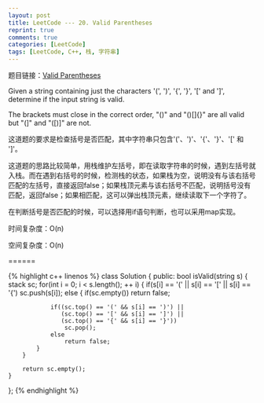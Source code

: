 ```yaml
---
layout: post
title: LeetCode --- 20. Valid Parentheses
reprint: true
comments: true
categories: [LeetCode]
tags: [LeetCode, C++, 栈, 字符串]
---
```



题目链接：[Valid Parentheses](https://oj.leetcode.com/problems/valid-parentheses/ ) 

Given a string containing just the characters '(', ')', '{', '}', '[' and ']', determine if the input string is valid. 

The brackets must close in the correct order, "()" and "()[]{}" are all valid but "(]" and "([)]" are not. 

这道题的要求是检查括号是否匹配，其中字符串只包含'('、')'、'{'、'}'、'[' 和 ']'。

这道题的思路比较简单，用栈维护左括号，即在读取字符串的时候，遇到左括号就入栈。而在遇到右括号的时候，检测栈的状态，如果栈为空，说明没有与该右括号匹配的左括号，直接返回false；如果栈顶元素与该右括号不匹配，说明括号没有匹配，返回false；如果相匹配，这可以弹出栈顶元素，继续读取下一个字符了。

在判断括号是否匹配的时候，可以选择用if语句判断，也可以采用map实现。

时间复杂度：O(n)

空间复杂度：O(n)

======

{% highlight c++ linenos %}
class Solution 
{
public:
    bool isValid(string s) 
    {
        stack<char> sc;
        for(int i = 0; i < s.length(); ++ i)
        {
            if(s[i] == '(' || s[i] == '[' || s[i] == '{')
                sc.push(s[i]);
            else
            {
                if(sc.empty())
                    return false;
                
                if((sc.top() == '(' && s[i] == ')') ||
                   (sc.top() == '[' && s[i] == ']') ||
                   (sc.top() == '{' && s[i] == '}'))
                    sc.pop();
                else
                    return false;
            }
        }
        
        return sc.empty();
    }
};
{% endhighlight %}
